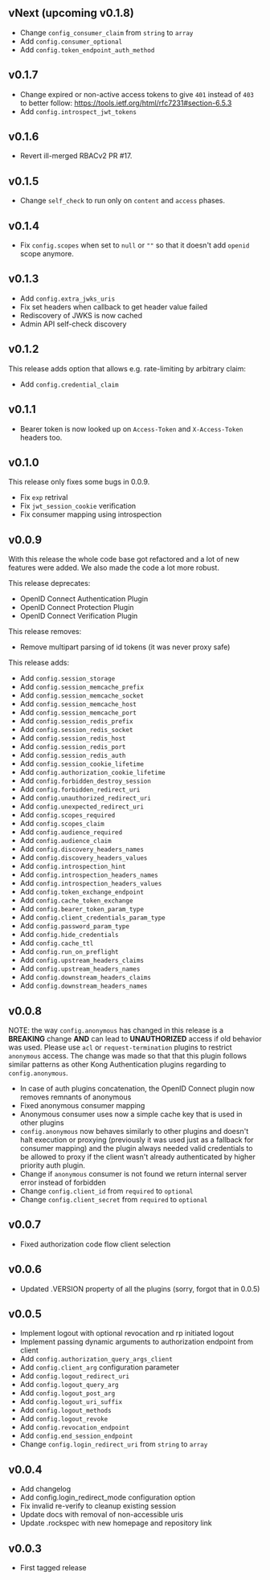 ## vNext (upcoming v0.1.8)

- Change `config_consumer_claim` from `string` to `array`
- Add `config.consumer_optional`
- Add `config.token_endpoint_auth_method`

## v0.1.7

- Change expired or non-active access tokens to give `401` instead of `403`
  to better follow: https://tools.ietf.org/html/rfc7231#section-6.5.3
- Add `config.introspect_jwt_tokens`

## v0.1.6

- Revert ill-merged RBACv2 PR #17.

## v0.1.5

- Change `self_check` to run only on `content` and `access` phases. 

## v0.1.4

- Fix `config.scopes` when set to `null` or `""` so that it doesn't add `openid`
  scope anymore.

## v0.1.3

- Add `config.extra_jwks_uris`
- Fix set headers when callback to get header value failed
- Rediscovery of JWKS is now cached
- Admin API self-check discovery

## v0.1.2

This release adds option that allows e.g. rate-limiting by arbitrary claim:

- Add `config.credential_claim`

## v0.1.1

- Bearer token is now looked up on `Access-Token` and `X-Access-Token` headers
  too.

## v0.1.0

This release only fixes some bugs in 0.0.9.

- Fix `exp` retrival
- Fix `jwt_session_cookie` verification
- Fix consumer mapping using introspection

## v0.0.9

With this release the whole code base got refactored and a lot of
new features were added. We also made the code a lot more robust.

This release deprecates:
- OpenID Connect Authentication Plugin
- OpenID Connect Protection Plugin
- OpenID Connect Verification Plugin

This release removes:
- Remove multipart parsing of id tokens (it was never proxy safe)

This release adds:
- Add `config.session_storage`
- Add `config.session_memcache_prefix`
- Add `config.session_memcache_socket`
- Add `config.session_memcache_host`
- Add `config.session_memcache_port`
- Add `config.session_redis_prefix`
- Add `config.session_redis_socket`
- Add `config.session_redis_host`
- Add `config.session_redis_port`
- Add `config.session_redis_auth`
- Add `config.session_cookie_lifetime`
- Add `config.authorization_cookie_lifetime`
- Add `config.forbidden_destroy_session`
- Add `config.forbidden_redirect_uri`
- Add `config.unauthorized_redirect_uri`
- Add `config.unexpected_redirect_uri`
- Add `config.scopes_required`
- Add `config.scopes_claim`
- Add `config.audience_required`
- Add `config.audience_claim`
- Add `config.discovery_headers_names`
- Add `config.discovery_headers_values`
- Add `config.introspection_hint`
- Add `config.introspection_headers_names`
- Add `config.introspection_headers_values`
- Add `config.token_exchange_endpoint`
- Add `config.cache_token_exchange`
- Add `config.bearer_token_param_type`
- Add `config.client_credentials_param_type`
- Add `config.password_param_type`
- Add `config.hide_credentials`
- Add `config.cache_ttl`
- Add `config.run_on_preflight`
- Add `config.upstream_headers_claims`
- Add `config.upstream_headers_names`
- Add `config.downstream_headers_claims`
- Add `config.downstream_headers_names`

## v0.0.8

NOTE: the way `config.anonymous` has changed in this release is a **BREAKING**
change **AND** can lead to **UNAUTHORIZED** access if old behavior was used.
Please use `acl` or `request-termination` plugins to restrict `anonymous`
access. The change was made so that that this plugin follows similar patterns
as other Kong Authentication plugins regarding to `config.anonymous`.

- In case of auth plugins concatenation, the OpenID Connect plugin now
  removes remnants of anonymous
- Fixed anonymous consumer mapping
- Anonymous consumer uses now a simple cache key that is used in other plugins
- `config.anonymous` now behaves similarly to other plugins and doesn't halt
  execution or proxying (previously it was used just as a fallback for consumer
  mapping) and the plugin always needed valid credentials to be allowed to proxy
  if the client wasn't already authenticated by higher priority auth plugin.
- Change if `anonymous` consumer is not found we return internal server error
  instead of forbidden
- Change `config.client_id` from `required` to `optional`
- Change `config.client_secret` from `required` to `optional`

## v0.0.7

- Fixed authorization code flow client selection

## v0.0.6

- Updated .VERSION property of all the plugins (sorry, forgot that in 0.0.5)

## v0.0.5

- Implement logout with optional revocation and rp initiated logout
- Implement passing dynamic arguments to authorization endpoint from client
- Add `config.authorization_query_args_client`
- Add `config.client_arg` configuration parameter
- Add `config.logout_redirect_uri`
- Add `config.logout_query_arg`
- Add `config.logout_post_arg`
- Add `config.logout_uri_suffix`
- Add `config.logout_methods`
- Add `config.logout_revoke`
- Add `config.revocation_endpoint`
- Add `config.end_session_endpoint`
- Change `config.login_redirect_uri` from `string` to `array`

## v0.0.4

- Add changelog
- Add config.login_redirect_mode configuration option
- Fix invalid re-verify to cleanup existing session
- Update docs with removal of non-accessible uris
- Update .rockspec with new homepage and repository link

## v0.0.3

- First tagged release
